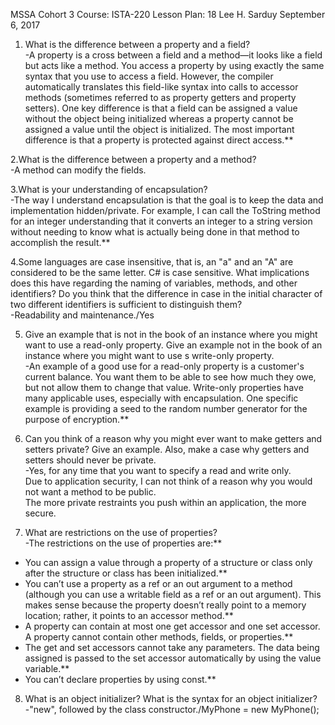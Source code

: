 MSSA Cohort 3
Course: ISTA-220
Lesson Plan: 18
Lee H. Sarduy
September 6, 2017

1. What is the difference between a property and a field?  
-A property is a cross between a field and a method—it looks like a field but acts like a method. 
You access a property by using exactly the same syntax that you use to access a field. However, 
the compiler automatically translates this field-like syntax into calls to accessor methods 
(sometimes referred to as property getters and property setters). One key difference is that a field can be assigned a value without the object being initialized whereas a property cannot be assigned a value until the object is initialized. The most important difference is that a property is protected against direct access.**

2.What is the difference between a property and a method?  
-A method can modify the fields.

3.What is your understanding of encapsulation?  
-The way I understand encapsulation is that the goal is to keep the data and implementation hidden/private. 
For example, I can call the ToString method for an integer understanding that it converts an integer to a string version 
without needing to know what is actually being done in that method to accomplish the result.**

4.Some languages are case insensitive, that is, an "a" and an "A" are considered to be the same letter. C# is case sensitive. 
What implications does this have regarding the naming of variables, methods, and other identifiers? 
Do you think that the difference in case in the initial character of two different identifiers is sufficient to distinguish them?  
-Readability and maintenance./Yes

5. Give an example that is not in the book of an instance where you might want to use a read-only property. 
Give an example not in the book of an instance where you might want to use s write-only property.  
-An example of a good use for a read-only property is a customer's current balance. 
You want them to be able to see how much they owe, but not allow them to change that value. 
Write-only properties have many applicable uses, especially with encapsulation. 
One specific example is providing a seed to the random number generator for the purpose of encryption.**

6. Can you think of a reason why you might ever want to make getters and setters private? 
Give an example. Also, make a case why getters and setters should never be private.  
-Yes, for any time that you want to specify a read and write only.  
Due to application security, I can not think of a reason why you would not want a method to be public.  
The more private restraints you push within an application, the more secure.

7. What are restrictions on the use of properties?  
-The restrictions on the use of properties are:**
- You can assign a value through a property of a structure or class only after the structure or class has been initialized.**
- You can’t use a property as a ref or an out argument to a method (although you can use a writable field as a ref or an out argument). This makes sense because the property doesn’t really point to a memory location; rather, it points to an accessor method.**
- A property can contain at most one get accessor and one set accessor. A property cannot contain other methods, fields, or properties.**
- The get and set accessors cannot take any parameters. The data being assigned is passed to the set accessor automatically by using the value variable.**
- You can’t declare properties by using const.**

8. What is an object initializer? What is the syntax for an object initializer?  
-"new", followed by the class constructor./MyPhone = new MyPhone();
